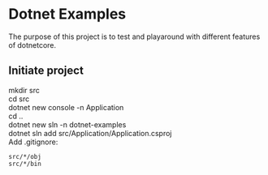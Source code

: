 # Dotnet Examples
The purpose of this project is to test and playaround with different features of dotnetcore.

## Initiate project
mkdir src  
cd src  
dotnet new console -n Application  
cd ..  
dotnet new sln -n dotnet-examples  
dotnet sln add src/Application/Application.csproj  
Add .gitignore:
```
src/*/obj
src/*/bin
```